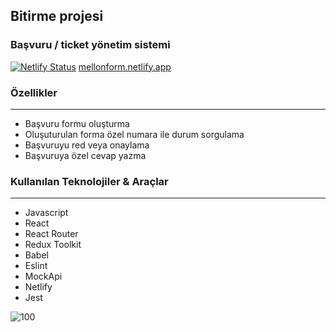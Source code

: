 ## Bitirme projesi
### Başvuru / ticket yönetim sistemi

[![Netlify Status](https://api.netlify.com/api/v1/badges/3a29536c-2d7c-475a-844b-e9d103c3ef14/deploy-status)](https://app.netlify.com/sites/mellonform/deploys) [mellonform.netlify.app](mellonform.netlify.app)

### Özellikler

------------


- Başvuru formu oluşturma
- Oluşuturulan forma özel numara ile durum sorgulama
- Başvuruyu red veya onaylama
- Başvuruya özel cevap yazma

### Kullanılan Teknolojiler & Araçlar

------------

- Javascript
- React
- React Router
- Redux Toolkit
- Babel
- Eslint
- MockApi
- Netlify
- Jest


![100](https://user-images.githubusercontent.com/79506815/151505138-da232ba2-4cfc-41fa-9daa-4a495617546b.jpg)
